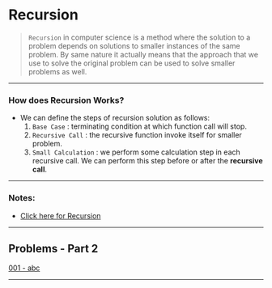# Recursion

>   ```Recursion``` in computer science is a method where the solution to a problem depends on solutions to smaller instances	of the same problem. By same nature it actually means that the approach that we use to solve the original problem can be used to solve smaller problems as well.	

--- 

### How does Recursion Works?
-   We can define the steps of recursion solution as follows:
    1.  ```Base Case``` : terminating condition at which function call will stop.
    2.  ```Recursive Call``` : the recursive function invoke itself for smaller problem.
    3.  ```Small Calculation``` : we perform some calculation step in each recursive call. We can perform this step before or after the **recursive call**.

---

### Notes:
-   [Click here for Recursion](./assets/recursion.pdf)<br>

---
## Problems - Part 2
[001 - abc](./code/abc.cpp)<br>

---